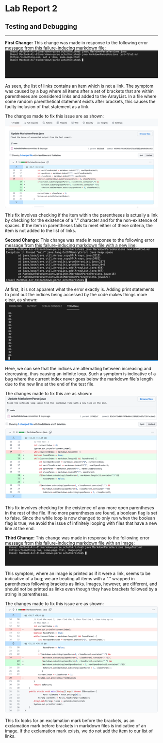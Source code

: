 # Lab Report 2
## Testing and Debugging
---
**First Change:**
This change was made in response to the following error message from [this failure-inducing markdown file](https://github.com/AchuthKrishna/markdown-parse/blob/d4926b7f1042275372910d358593c70c443af221/test-file2.md):
![Image](Error1.png)

As seen, the list of links contains an item which is not a link. The symptom was caused by a bug where all items after a set of brackets that are within parentheses are considered links and added to the ArrayList. In a file where some random parenthetical statement exists after brackets, this causes the faulty inclusion of that statement as a link.

The changes made to fix this issue are as shown:
![Image](FirstChangeScreenshot.png)

This fix involves checking if the item within the parentheses is actually a link by checking for the existence of a "." character and for the non-existence of spaces. If the item in parentheses fails to meet either of these criteria, the item is not added to the list of links.

**Second Change:**
This change was made in response to the following error message from [this failure-inducing markdown file with a new line](https://github.com/AchuthKrishna/markdown-parse/blob/30921ad68e84ae6b1d1913820656cff57dd38f8c/newLineAtEnd.md):
![Image](Error3.1.png)

At first, it is not apparent what the error exactly is. Adding print statements to print out the indices being accessed
by the code makes things more clear, as shown:
![Image](Error3.2.png)

Here, we can see that the indices are alternating between increasing and decreasing, thus causing an infinite loop. Such a  symptom is indicative of a bug where the current index never goes below the markdown file's length due to the new line at the end of the test file.

The changes made to fix this are as shown:
![Image](ThirdChangeScreenshot.png)

This fix involves checking for the existence of any more open parentheses in the rest of the file. If no more parentheses are found, a boolean flag is set to false. Since the while loop is now changed to only run when the boolean flag is true, we avoid the issue of infinitely looping with files that have a new line at the end.

**Third Change:**
This change was made in response to the following error message from [this failure-inducing markdown file with an image](https://github.com/AchuthKrishna/markdown-parse/blob/30921ad68e84ae6b1d1913820656cff57dd38f8c/imageTest.md):
![Image](Error2.png)

This symptom, where an image is printed as if it were a link, seems to be indicative of a bug; we are treating all items with a "." wrapped in parentheses following brackets as links. Images, however, are different, and should not be printed as links even though they have brackets followed by a string in parentheses.

The changes made to fix this issue are as shown:
![Image](SecondChangeScreenshot.png)

This fix looks for an exclamation mark before the brackets, as an exclamation mark before brackets in markdown files is indicative of an image. If the exclamation mark exists, we do not add the item to our list of links.



